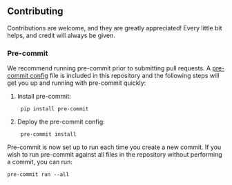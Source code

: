 ## Contributing
Contributions are welcome, and they are greatly appreciated! Every little bit helps, and credit will always be given.

### Pre-commit
We recommend running pre-commit prior to submitting pull requests. A [pre-commit config](.pre-commit-config.yaml) file is included in this repository and the following steps will get you up and running with pre-commit quickly:

1. Install pre-commit:

        pip install pre-commit

2. Deploy the pre-commit config:

        pre-commit install

Pre-commit is now set up to run each time you create a new commit. If you wish to run pre-commit against all files in the repository without performing a commit, you can run:

```
pre-commit run --all
```
